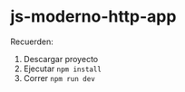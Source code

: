# js-moderno-http-app

Recuerden:

1. Descargar proyecto
2. Ejecutar ```npm install```
3. Correr ```npm run dev```
